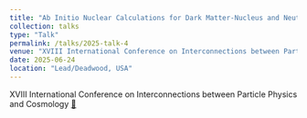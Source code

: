 ```yaml
---
title: "Ab Initio Nuclear Calculations for Dark Matter-Nucleus and Neutrino-Nucleus Scattering"
collection: talks
type: "Talk"
permalink: /talks/2025-talk-4
venue: "XVIII International Conference on Interconnections between Particle Physics and Cosmology"
date: 2025-06-24
location: "Lead/Deadwood, USA"
---
```


XVIII International Conference on Interconnections between Particle Physics and Cosmology [🔗](https://indico.sanfordlab.org/event/138/)
